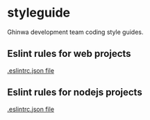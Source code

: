 # styleguide
Ghinwa development team coding style guides. 
## Eslint rules for web projects 
[.eslintrc.json file](web/.eslintrc.json)
## Eslint rules for nodejs projects 
[.eslintrc.json file](node/.eslintrc.json)


